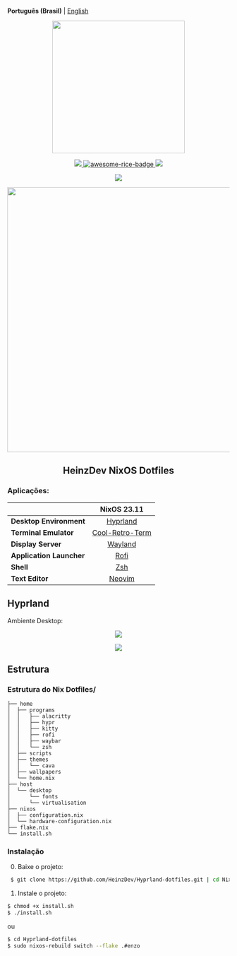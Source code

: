 **Português (Brasil)** | [English](README_en.md)

<p align="center"><img src="https://i.imgur.com/X5zKxvp.png" width=300px></p>

<p align="center">
  <a href="https://hyprland.org/">
    <img src="https://img.shields.io/static/v1?label=Hyprland&message=latest&style=flat&logo=hyprland&colorA=24273A&colorB=8AADF4&logoColor=CAD3F5"/>
  </a>
   <a href="https://github.com/zemmsoares/awesome-rices">
    <img src="https://raw.githubusercontent.com/zemmsoares/awesome-rices/main/assets/awesome-rice-badge.svg" alt="awesome-rice-badge">
  </a>
  <a href="https://nixos.wiki/wiki/Flakes">
    <img src="https://img.shields.io/static/v1?label=Nix Flake&message=check&style=flat&logo=nixos&colorA=24273A&colorB=9173ff&logoColor=CAD3F5">
  </a>
</p>


<p align="center">
<a href="https://nixos.org/"><img src="https://img.shields.io/badge/NixOS-unstable-informational.svg?style=flat&logo=nixos&logoColor=CAD3F5&colorA=24273A&colorB=8AADF4"></a> 


<p align="center"><img src="https://i.imgur.com/NbxQ8MY.png" width=600px></p>

<h2 align="center">HeinzDev NixOS Dotfiles</h2>


### Aplicações:

|                          |             NixOS 23.11               |
|--------------------------|:-------------------------------------:|
| **Desktop Environment**  |   [Hyprland](https://hyprland.org)      |
| **Terminal Emulator**    |   [Cool-Retro-Term](https://github.com/Swordfish90/cool-retro-term) |
| **Display Server**       |   [Wayland](https://wayland.freedesktop.org)     |
| **Application Launcher** |   [Rofi](https://github.com/davatorium/rofi)  |
| **Shell**                |   [Zsh](https://zsh.sourceforge.io)   |
| **Text Editor**          |   [Neovim](https://neovim.io)         |

## **Hyprland**

Ambiente Desktop:

<p align="center"><img src="https://i.imgur.com/S4XT0ZF.png"></p>
<p align="center"><img src="https://i.imgur.com/0Lq4rOe.png"></p>

## Estrutura

### Estrutura do Nix Dotfiles/

```
├── home
│  ├── programs
│  │   ├── alacritty
│  │   ├── hypr
│  │   ├── kitty
│  │   ├── rofi
│  │   ├── waybar
│  │   └── zsh
│  ├── scripts
│  ├── themes
│  │   └── cava
│  ├── wallpapers
│  └── home.nix
├── host
│  └── desktop
│      └── fonts
│      └── virtualisation
├── nixos
│  ├── configuration.nix
│  └── hardware-configuration.nix
├── flake.nix
└── install.sh
```

### Instalação

0. Baixe o projeto:
```bash
 $ git clone https://github.com/HeinzDev/Hyprland-dotfiles.git | cd Nix
```

1. Instale o projeto:

```bash
$ chmod +x install.sh
$ ./install.sh
```
ou

```bash
$ cd Hyprland-dotfiles
$ sudo nixos-rebuild switch --flake .#enzo
```
